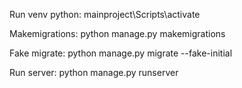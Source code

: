Run venv python: mainproject\Scripts\activate

Makemigrations: python manage.py makemigrations

Fake migrate: python manage.py migrate --fake-initial

Run server: python manage.py runserver